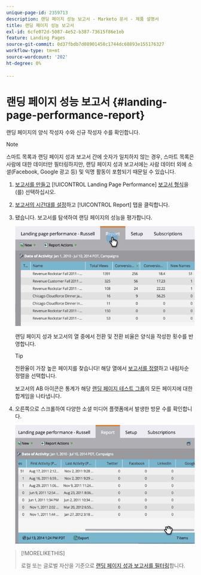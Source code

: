 ```yaml
---
unique-page-id: 2359713
description: 랜딩 페이지 성능 보고서 - Marketo 문서 - 제품 설명서
title: 랜딩 페이지 성능 보고서
exl-id: 6cfe072d-5087-4e52-b387-73615f86e1eb
feature: Landing Pages
source-git-commit: 0d37fbdb7d08901458c1744dc68893e155176327
workflow-type: tm+mt
source-wordcount: '202'
ht-degree: 0%

---
```


# 랜딩 페이지 성능 보고서 {#landing-page-performance-report}

랜딩 페이지의 양식 작성자 수와 신규 작성자 수를 확인합니다.

>[!NOTE]
>
>스마트 목록과 랜딩 페이지 성과 보고서 간에 숫자가 일치하지 않는 경우, 스마트 목록은 사람에 대한 데이터만 필터링하지만, 랜딩 페이지 성과 보고서에는 사람 데이터 외에 소셜(Facebook, Google 광고 등) 및 익명 활동이 포함되기 때문일 수 있습니다.

1. [보고서를 만들고](/help/marketo/product-docs/reporting/basic-reporting/creating-reports/create-a-report-in-a-program.md) [!UICONTROL Landing Page Performance] [보고서 형식](/help/marketo/product-docs/reporting/basic-reporting/report-types/report-type-overview.md)을(를) 선택하십시오.
1. [보고서의 시간대를 설정](/help/marketo/product-docs/reporting/basic-reporting/editing-reports/change-a-report-time-frame.md)하고 [!UICONTROL Report] 탭을 클릭합니다.
1. 됐습니다. 보고서를 탐색하여 랜딩 페이지의 성능을 평가합니다.

   ![](assets/image2014-9-16-15-3a53-3a33.png)

   랜딩 페이지 성과 보고서의 열 중에서 전환 및 전환 비율은 양식을 작성한 횟수를 반영합니다.

   >[!TIP]
   >
   >전환율이 가장 높은 페이지를 찾습니다! 해당 열에서 [보고서를 정렬](/help/marketo/product-docs/reporting/basic-reporting/editing-reports/sort-report-on-columns.md)하고 내림차순 정렬을 선택합니다.

   보고서의 AB 아이콘은 통계가 해당 [랜딩 페이지 테스트 그룹](/help/marketo/product-docs/demand-generation/landing-pages/understanding-landing-pages/landing-page-test-groups.md)의 모든 페이지에 대한 합계임을 나타냅니다.

1. 오른쪽으로 스크롤하여 다양한 소셜 미디어 플랫폼에서 발생한 방문 수를 확인합니다.

   ![](assets/image2014-9-16-15-3a54-3a27.png)

>[!MORELIKETHIS]
>
>로컬 또는 글로벌 자산을 기준으로 [랜딩 페이지 성과 보고서를 필터링](/help/marketo/product-docs/demand-generation/landing-pages/landing-page-actions/filter-a-landing-page-performance-report.md)합니다.
